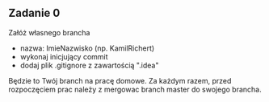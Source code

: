 ## Zadanie 0

Załóż własnego brancha
 - nazwa: ImieNazwisko (np. KamilRichert)
 - wykonaj inicjujący commit
 - dodaj plik .gitignore z zawartością ".idea"
 
Będzie to Twój branch na pracę domowe.
Za każdym razem, przed rozpoczęciem prac należy z mergowac branch master do swojego brancha.

